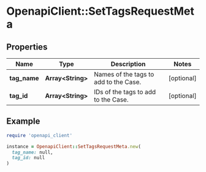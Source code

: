 # OpenapiClient::SetTagsRequestMeta

## Properties

| Name | Type | Description | Notes |
| ---- | ---- | ----------- | ----- |
| **tag_name** | **Array&lt;String&gt;** | Names of the tags to add to the Case. | [optional] |
| **tag_id** | **Array&lt;String&gt;** | IDs of the tags to add to the Case. | [optional] |

## Example

```ruby
require 'openapi_client'

instance = OpenapiClient::SetTagsRequestMeta.new(
  tag_name: null,
  tag_id: null
)
```


